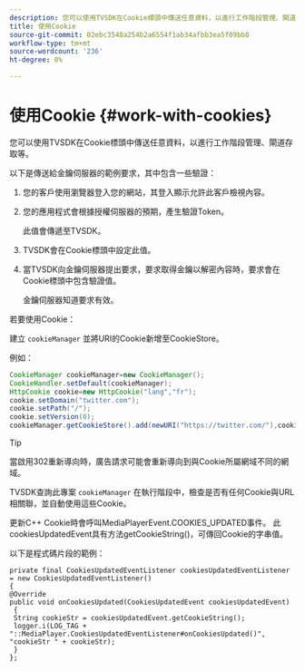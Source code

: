 ```yaml
---
description: 您可以使用TVSDK在Cookie標頭中傳送任意資料，以進行工作階段管理、閘道存取等。
title: 使用Cookie
source-git-commit: 02ebc3548a254b2a6554f1ab34afbb3ea5f09bb8
workflow-type: tm+mt
source-wordcount: '236'
ht-degree: 0%

---
```


# 使用Cookie {#work-with-cookies}

您可以使用TVSDK在Cookie標頭中傳送任意資料，以進行工作階段管理、閘道存取等。

以下是傳送給金鑰伺服器的範例要求，其中包含一些驗證：

1. 您的客戶使用瀏覽器登入您的網站，其登入顯示允許此客戶檢視內容。
1. 您的應用程式會根據授權伺服器的預期，產生驗證Token。

   此值會傳遞至TVSDK。
1. TVSDK會在Cookie標頭中設定此值。
1. 當TVSDK向金鑰伺服器提出要求，要求取得金鑰以解密內容時，要求會在Cookie標頭中包含驗證值。

   金鑰伺服器知道要求有效。

若要使用Cookie：

建立 `cookieManager` 並將URI的Cookie新增至CookieStore。

例如：

```java
CookieManager cookieManager=new CookieManager(); 
CookieHandler.setDefault(cookieManager);  
HttpCookie cookie=new HttpCookie("lang","fr"); 
cookie.setDomain("twitter.com");  
cookie.setPath("/"); 
cookie.setVersion(0); 
cookieManager.getCookieStore().add(newURI("https://twitter.com/"),cookie);
```

>[!TIP]
>
>當啟用302重新導向時，廣告請求可能會重新導向到與Cookie所屬網域不同的網域。

TVSDK查詢此專案 `cookieManager` 在執行階段中，檢查是否有任何Cookie與URL相關聯，並自動使用這些Cookie。

更新C++ Cookie時會呼叫MediaPlayerEvent.COOKIES_UPDATED事件。 此cookiesUpdatedEvent具有方法getCookieString()，可傳回Cookie的字串值。

以下是程式碼片段的範例：

```
private final CookiesUpdatedEventListener cookiesUpdatedEventListener = new CookiesUpdatedEventListener()  
{ 
@Override 
public void onCookiesUpdated(CookiesUpdatedEvent cookiesUpdatedEvent) 
 { 
 String cookieStr = cookiesUpdatedEvent.getCookieString();  
 logger.i(LOG_TAG + "::MediaPlayer.CookiesUpdatedEventListener#onCookiesUpdated()", "cookieStr " + cookieStr);  
 }  
};
```
